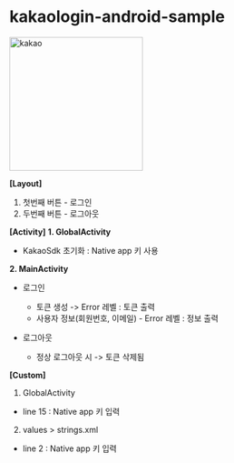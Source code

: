 # kakaologin-android-sample

<img width="235" alt="kakao" src="https://user-images.githubusercontent.com/46569798/116001197-39998180-a62e-11eb-9d06-24e1c895fb06.png">

****[Layout]****
1. 첫번째 버튼 - 로그인
2. 두번째 버튼 - 로그아웃


****[Activity]****
**1. GlobalActivity**
- KakaoSdk 초기화 : Native app 키 사용

**2. MainActivity**
- 로그인
  - 토큰 생성 -> Error 레벨 : 토큰 출력
  - 사용자 정보(회원번호, 이메일) - Error 레벨 : 정보 출력
  
- 로그아웃
  - 정상 로그아웃 시 -> 토큰 삭제됨

****[Custom]****
1. GlobalActivity 
- line 15 : Native app 키 입력

2. values > strings.xml
- line 2 : Native app 키 입력
